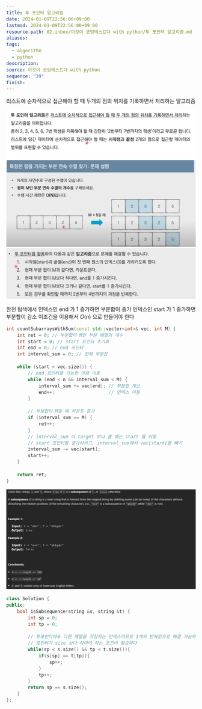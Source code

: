 ```yaml
---
title: 투 포인터 알고리즘
date: 2024-01-09T22:56:00+09:00
lastmod: 2024-01-09T22:56:00+09:00
resource-path: 02.inbox/이것이 코딩테스트다 with python/투 포인터 알고리즘.md
aliases: 
tags:
  - algorithm
  - python
description: 
source: 이것이 코딩테스트다 with python
sequence: "39"
finish: 
---
```

리스트에 순차적으로 접근해야 할 때 두개의 점의 위치를 기록하면서 처리하는 알고리즘

![Pasted image 20250106192245](../../08.media/20250106192245.png)
![Pasted image 20250106192241](../../08.media/20250106192241.png)
![Pasted image 20250106192805](../../08.media/20250106192805.png)

완전 탐색에서
인덱스인 end 가 1 증가하면 부분합이 증가
인덱스인 start 가 1 증가하면 부분합이 감소
이조건을 이용해서 $O(n)$ 으로 만들어야 한다


```cpp
int countSubarraysWithSum(const std::vector<int>& vec, int M) {
    int ret = 0; // 부분합이 M인 부분 배열의 개수
    int start = 0; // start 포인터 초기화
    int end = 0; // end 포인터
    int interval_sum = 0; // 현재 부분합

    while (start < vec.size()) {
        // end 포인터를 가능한 만큼 이동
        while (end < n && interval_sum < M) {
            interval_sum += vec[end]; // 부분합 계산
            end++;                    // 인덱스 이동
        }

        // 부분합이 M일 때 카운트 증가
        if (interval_sum == M) {
            ret++;
        }
		// interval_sum 이 target 보다 클 때는 start 를 이동
        // start 포인터를 증가시키고, interval_sum에서 vec[start]를 빼기
        interval_sum -= vec[start];
        start++;
    }

    return ret;
}
```







![Pasted image 20250107072079](../../08.media/20250107072079.png)
```cpp
class Solution {
public:
    bool isSubsequence(string &s, string &t) {
        int sp = 0;
        int tp = 0;

        // 투포인터여도 다른 배열을 지칭하는 인덱스이므로 1개의 반복문으로 해결 가능하다
        // 포인터가 size 보다 작아야 하는 조건이 필요하다
        while(sp < s.size() && tp < t.size()){
            if(s[sp] == t[tp]){
                sp++;
            }
            tp++;
        }
        return sp == s.size();
    }
};
```